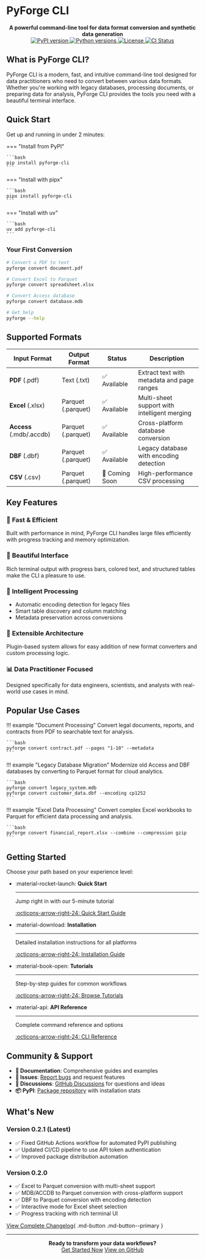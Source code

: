 # PyForge CLI

<div align="center">
  <strong>A powerful command-line tool for data format conversion and synthetic data generation</strong>
</div>

<div align="center">
  <a href="https://pypi.org/project/pyforge-cli/">
    <img src="https://img.shields.io/pypi/v/pyforge-cli.svg" alt="PyPI version">
  </a>
  <a href="https://pypi.org/project/pyforge-cli/">
    <img src="https://img.shields.io/pypi/pyversions/pyforge-cli.svg" alt="Python versions">
  </a>
  <a href="https://github.com/Py-Forge-Cli/PyForge-CLI/blob/main/LICENSE">
    <img src="https://img.shields.io/github/license/Py-Forge-Cli/PyForge-CLI.svg" alt="License">
  </a>
  <a href="https://github.com/Py-Forge-Cli/PyForge-CLI/actions">
    <img src="https://github.com/Py-Forge-Cli/PyForge-CLI/workflows/CI/badge.svg" alt="CI Status">
  </a>
</div>

## What is PyForge CLI?

PyForge CLI is a modern, fast, and intuitive command-line tool designed for data practitioners who need to convert between various data formats. Whether you're working with legacy databases, processing documents, or preparing data for analysis, PyForge CLI provides the tools you need with a beautiful terminal interface.

## Quick Start

Get up and running in under 2 minutes:

=== "Install from PyPI"

    ```bash
    pip install pyforge-cli
    ```

=== "Install with pipx"

    ```bash
    pipx install pyforge-cli
    ```

=== "Install with uv"

    ```bash
    uv add pyforge-cli
    ```

### Your First Conversion

```bash
# Convert a PDF to text
pyforge convert document.pdf

# Convert Excel to Parquet
pyforge convert spreadsheet.xlsx

# Convert Access database
pyforge convert database.mdb

# Get help
pyforge --help
```

## Supported Formats

| Input Format | Output Format | Status | Description |
|-------------|---------------|--------|-------------|
| **PDF** (.pdf) | Text (.txt) | ✅ Available | Extract text with metadata and page ranges |
| **Excel** (.xlsx) | Parquet (.parquet) | ✅ Available | Multi-sheet support with intelligent merging |
| **Access** (.mdb/.accdb) | Parquet (.parquet) | ✅ Available | Cross-platform database conversion |
| **DBF** (.dbf) | Parquet (.parquet) | ✅ Available | Legacy database with encoding detection |
| **CSV** (.csv) | Parquet (.parquet) | 🚧 Coming Soon | High-performance CSV processing |

## Key Features

### 🚀 **Fast & Efficient**
Built with performance in mind, PyForge CLI handles large files efficiently with progress tracking and memory optimization.

### 🎨 **Beautiful Interface**
Rich terminal output with progress bars, colored text, and structured tables make the CLI a pleasure to use.

### 🔧 **Intelligent Processing**
- Automatic encoding detection for legacy files
- Smart table discovery and column matching
- Metadata preservation across conversions

### 🔌 **Extensible Architecture**
Plugin-based system allows for easy addition of new format converters and custom processing logic.

### 📊 **Data Practitioner Focused**
Designed specifically for data engineers, scientists, and analysts with real-world use cases in mind.

## Popular Use Cases

!!! example "Document Processing"
    Convert legal documents, reports, and contracts from PDF to searchable text for analysis.
    
    ```bash
    pyforge convert contract.pdf --pages "1-10" --metadata
    ```

!!! example "Legacy Database Migration"
    Modernize old Access and DBF databases by converting to Parquet format for cloud analytics.
    
    ```bash
    pyforge convert legacy_system.mdb
    pyforge convert customer_data.dbf --encoding cp1252
    ```

!!! example "Excel Data Processing"
    Convert complex Excel workbooks to Parquet for efficient data processing and analysis.
    
    ```bash
    pyforge convert financial_report.xlsx --combine --compression gzip
    ```

## Getting Started

Choose your path based on your experience level:

<div class="grid cards" markdown>

-   :material-rocket-launch: **Quick Start**

    ---

    Jump right in with our 5-minute tutorial

    [:octicons-arrow-right-24: Quick Start Guide](getting-started/quick-start.md)

-   :material-download: **Installation**

    ---

    Detailed installation instructions for all platforms

    [:octicons-arrow-right-24: Installation Guide](getting-started/installation.md)

-   :material-book-open: **Tutorials**

    ---

    Step-by-step guides for common workflows

    [:octicons-arrow-right-24: Browse Tutorials](tutorials/index.md)

-   :material-api: **API Reference**

    ---

    Complete command reference and options

    [:octicons-arrow-right-24: CLI Reference](reference/cli-reference.md)

</div>

## Community & Support

- **📖 Documentation**: Comprehensive guides and examples
- **🐛 Issues**: [Report bugs](https://github.com/Py-Forge-Cli/PyForge-CLI/issues) and request features
- **💬 Discussions**: [GitHub Discussions](https://github.com/Py-Forge-Cli/PyForge-CLI/discussions) for questions and ideas
- **📦 PyPI**: [Package repository](https://pypi.org/project/pyforge-cli/) with installation stats

## What's New

### Version 0.2.1 (Latest)
- ✅ Fixed GitHub Actions workflow for automated PyPI publishing
- ✅ Updated CI/CD pipeline to use API token authentication
- ✅ Improved package distribution automation

### Version 0.2.0
- ✅ Excel to Parquet conversion with multi-sheet support
- ✅ MDB/ACCDB to Parquet conversion with cross-platform support
- ✅ DBF to Parquet conversion with encoding detection
- ✅ Interactive mode for Excel sheet selection
- ✅ Progress tracking with rich terminal UI

[View Complete Changelog](about/changelog.md){ .md-button .md-button--primary }

---

<div align="center">
  <strong>Ready to transform your data workflows?</strong><br>
  <a href="getting-started/installation.md" class="md-button md-button--primary">Get Started Now</a>
  <a href="https://github.com/Py-Forge-Cli/PyForge-CLI" class="md-button">View on GitHub</a>
</div>